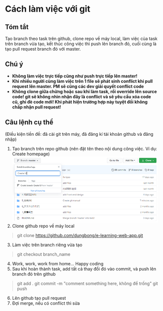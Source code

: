 # Cách làm việc với git

## Tóm tắt
Tạo branch theo task trên github, clone repo về máy local, làm việc của task trên branch vừa tạo, kết thúc công việc thì push lên branch đó, cuối cùng là tạo pull request branch đó với master.

## Chú ý
* **Không làm việc trực tiếp cũng như push trực tiếp lên master!**
* **Khi nhiều người cùng làm việc trên 1 file sẽ phát sinh conflict khi pull request lên master. PM sẽ cũng các dev giải quyết conflict code**
* **Không clone giữa chừng hoặc sau khi làm task, rồi override lên source code! git sẽ không nhìn nhận đây là conflict và sẽ yêu cầu xóa code cũ, ghi đè code mới! Khi phát hiện trường hợp này tuyệt đối không chấp nhận pull request!**

## Câu lệnh cụ thể
(Điều kiện tiền đề: đã cài git trên máy, đã đăng kí tài khoản github và đăng nhập)
1. Tạo branch trên repo github (nên đặt tên theo nội dung công việc. Ví dụ: Create homepage)
![create_branch](create_branch.PNG)
2. Clone github repo về máy local
> git clone https://github.com/dungbong/e-learning-web-app.git
3. Làm việc trên branch riêng vừa tạo
> git checkout branch_name
4. Work, work, work from home... Happy coding
5. Sau khi hoàn thành task, add tất cả thay đổi đó vào commit, và push lên branch đó trên github
> git add .
> git commit -m "comment something here, không để trống"
> git push
6. Lên github tạo pull request
7. Đợi merge, nếu có conflict thì sửa
